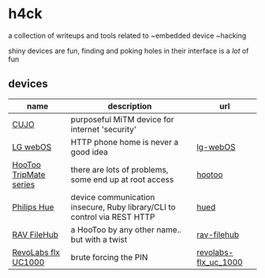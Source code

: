 # h4ck
a collection of writeups and tools related to ~embedded device ~hacking

shiny devices are fun, finding and poking holes in their interface is a _lot_ of fun

## devices
name | description | url
-----|-------------|-----
[CUJO](http://trycujo.com) | purposeful MiTM device for internet 'security'
[LG webOS](http://www.lge.com) | HTTP phone home is never a good idea | [lg-webOS](lg_webOS)
[HooToo TripMate series](http://www.hootoo.com) | there are lots of problems, some end up at root access | [hootoo](hootoo)
[Philips Hue](http://www.meethue.com) | device communication insecure, Ruby library/CLI to control via REST HTTP | [hued](https://github.com/chorankates/hued)
[RAV FileHub](http://www.ravpower.com/ravpower-rp-wd02-filehub-6000mah-power-bank.html) | a HooToo by any other name.. but with a twist | [rav-filehub](rav-filehub)
[RevoLabs flx UC1000](http://www.revolabs.com/products/conference-phones/wired-conference-phones/flx-uc-phones/flx-uc-1000-speakerphone) | brute forcing the PIN | [revolabs-flx_uc_1000](revolabs-flx_uc_1000)
